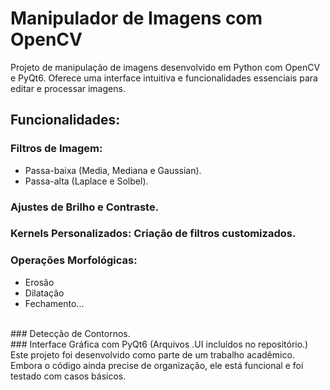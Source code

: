 # Manipulador de Imagens com OpenCV

Projeto de manipulação de imagens desenvolvido em Python com OpenCV e PyQt6. Oferece uma interface intuitiva e funcionalidades essenciais para editar e processar imagens.

## Funcionalidades:

### Filtros de Imagem:
   - Passa-baixa (Media, Mediana e Gaussian).  
   - Passa-alta (Laplace e Solbel).  
### Ajustes de Brilho e Contraste.
### Kernels Personalizados: Criação de filtros customizados.
### Operações Morfológicas: 
   - Erosão
   - Dilatação
   - Fechamento...
<br>
### Detecção de Contornos.
<br>
### Interface Gráfica com PyQt6 (Arquivos .UI incluídos no repositório.)
<br> 
Este projeto foi desenvolvido como parte de um trabalho acadêmico. Embora o código ainda precise de organização, ele está funcional e foi testado com casos básicos.  
